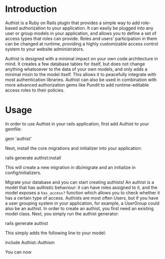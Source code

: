Introduction
============
Authist is a Ruby on Rails plugin that provides a simple way to add role-based authorization to your application.
It can easily be plugged into any user or group models in your application, and allows you to define a set of access types that roles can provide.
Roles and users' participation in them can be changed at runtime, providing a highly customizable access control system to your
website administrators.

Authist is designed with a minimal impact on your own code architecture in mind. It creates a few database tables for itself, but does not change anything
whatsoever to the data of your own models, and only adds a minimal mixin to the model itself.
This allows it to peacefully integrate with most authentication libraries. Authist can also be used in combination with more
advanced authorization gems like Pundit to add runtime-editable access roles to their policies.

Usage
=====
In order to use Authist in your rails application, first add Authist to your gemfile:

  gem 'authist'

Next, install the core migrations and initializer into your application:

  rails generate authist:install

This will create a new migration in db/migrate and an initialize in config/initializers.

Migrate your database and you can start creating authists! An authist is a model that has authistic behaviour: it can have roles assigned to it, and the
model exposes a `has_access?` function which allows you to check whether it has a certain type of access. Authists are most often Users, but if you
have a user grouping system in your application, for example, a UserGroup could also be an authist.
In order to create an authist, you first need an existing model class. Next, you simply run the authist generator:

  rails generate authist <ClassName>

This simply adds the following line to your model:

  include Authist::Authism

You can now 